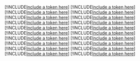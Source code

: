 [!INCLUDE[Include a token here](refs1531986003098/r1.md)]
[!INCLUDE[Include a token here](refs1531986003098/r2.md)]
[!INCLUDE[Include a token here](refs1531986003098/r3.md)]
[!INCLUDE[Include a token here](refs1531986003098/r4.md)]
[!INCLUDE[Include a token here](refs1531986003098/r5.md)]
[!INCLUDE[Include a token here](refs1531986003098/r6.md)]
[!INCLUDE[Include a token here](refs1531986003098/r7.md)]
[!INCLUDE[Include a token here](refs1531986003098/r8.md)]
[!INCLUDE[Include a token here](refs1531986003098/r9.md)]
[!INCLUDE[Include a token here](refs1531986003098/r10.md)]
[!INCLUDE[Include a token here](refs1531986003098/r11.md)]
[!INCLUDE[Include a token here](refs1531986003098/r12.md)]
[!INCLUDE[Include a token here](refs1531986003098/r13.md)]
[!INCLUDE[Include a token here](refs1531986003098/r14.md)]
[!INCLUDE[Include a token here](refs1531986003098/r15.md)]
[!INCLUDE[Include a token here](refs1531986003098/r16.md)]
[!INCLUDE[Include a token here](refs1531986003098/r17.md)]
[!INCLUDE[Include a token here](refs1531986003098/r18.md)]
[!INCLUDE[Include a token here](refs1531986003098/r19.md)]
[!INCLUDE[Include a token here](refs1531986003098/r20.md)]